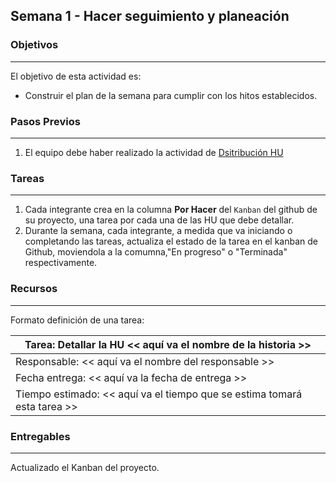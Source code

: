 ## Semana 1 - Hacer seguimiento y planeación




### Objetivos
----
El objetivo de esta actividad es:

* Construir el plan de la semana para cumplir con los hitos establecidos. 
 
   
### Pasos Previos
----

1. El equipo debe haber realizado la actividad de [Dsitribución HU](https://ticsw.github.io/mt1_guias_proyecto/semanas/semana1/s1_distribucion)


### Tareas
----

1. Cada integrante crea en la columna **Por Hacer** del `Kanban` del github de su proyecto, una tarea por cada una de las HU que debe detallar. 
2. Durante la semana, cada integrante, a medida que va iniciando o completando las tareas, actualiza el 
   estado de la tarea en el kanban de Github, moviendola a la comumna,"En progreso" o "Terminada" respectivamente. 

### Recursos
---

Formato definición de una tarea:


|Tarea: Detallar la HU \<\< aquí va el nombre de la historia >>|
|--|
|Responsable: \<\< aquí va el nombre del responsable >>|
|Fecha entrega: \<\< aquí va la fecha de entrega  >>|
|Tiempo estimado: \<\< aquí va el tiempo que se estima tomará esta tarea >>|

### Entregables
---

Actualizado el Kanban del proyecto.